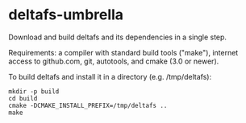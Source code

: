 # deltafs-umbrella

Download and build deltafs and its dependencies in a single step.

Requirements: a compiler with standard build tools ("make"), internet
access to github.com, git, autotools, and cmake (3.0 or newer).

To build deltafs and install it in a directory (e.g. /tmp/deltafs):

```
mkdir -p build
cd build
cmake -DCMAKE_INSTALL_PREFIX=/tmp/deltafs ..
make
```
